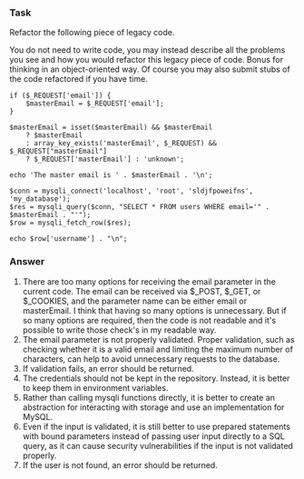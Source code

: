 ### Task
Refactor the following piece of legacy code.

You do not need to write code, you may instead describe all the problems you see and how you would refactor this legacy piece of
code. Bonus for thinking in an object-oriented way. Of course you may also submit stubs of the code refactored if you have time.

```
if ($_REQUEST['email']) {
    $masterEmail = $_REQUEST['email'];
}

$masterEmail = isset($masterEmail) && $masterEmail
    ? $masterEmail
    : array_key_exists('masterEmail', $_REQUEST) && $_REQUEST["masterEmail"]
    ? $_REQUEST['masterEmail'] : 'unknown';

echo 'The master email is ' . $masterEmail . '\n';

$conn = mysqli_connect('localhost', 'root', 'sldjfpoweifns', 'my_database');
$res = mysqli_query($conn, "SELECT * FROM users WHERE email='" . $masterEmail . "'");
$row = mysqli_fetch_row($res);

echo $row['username'] . "\n";
```

### Answer
1. There are too many options for receiving the email parameter in the current code. The email can be received via $_POST, $_GET, or $_COOKIES, and the parameter name can be either email or masterEmail. I think that having so many options is unnecessary. But if so many options are required, then the code is not readable and it's possible to write those check's in my readable way.
2. The email parameter is not properly validated. Proper validation, such as checking whether it is a valid email and limiting the maximum number of characters, can help to avoid unnecessary requests to the database.
3. If validation fails, an error should be returned.
4. The credentials should not be kept in the repository. Instead, it is better to keep them in environment variables.
5. Rather than calling mysqli functions directly, it is better to create an abstraction for interacting with storage and use an implementation for MySQL.
6. Even if the input is validated, it is still better to use prepared statements with bound parameters instead of passing user input directly to a SQL query, as it can cause security vulnerabilities if the input is not validated properly.
7. If the user is not found, an error should be returned.